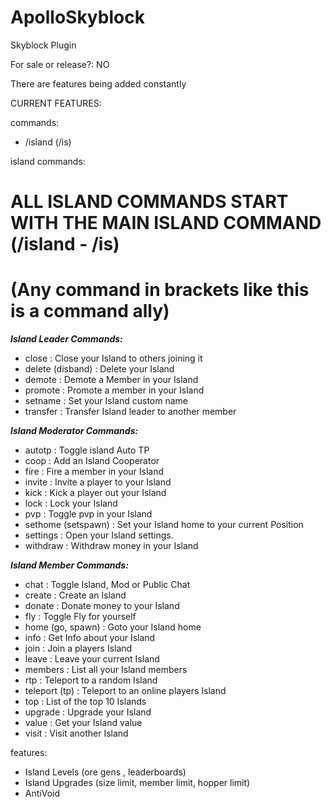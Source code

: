 # ApolloSkyblock

Skyblock Plugin

For sale or release?: NO

There are features being added constantly

CURRENT FEATURES: 

commands: 
- /island (/is)

island commands: 
# ALL ISLAND COMMANDS START WITH THE MAIN ISLAND COMMAND (/island - /is)
# (Any command in brackets like this is a command ally)

***Island Leader Commands:***

- close : Close your Island to others joining it
- delete (disband) : Delete your Island
- demote : Demote a Member in your Island
- promote : Promote a member in your Island
- setname : Set your Island custom name
- transfer : Transfer Island leader to another member

***Island Moderator Commands:***

- autotp : Toggle island Auto TP
- coop : Add an Island Cooperator
- fire : Fire a member in your Island
- invite : Invite a player to your Island
- kick : Kick a player out your Island
- lock : Lock your Island
- pvp : Toggle pvp in your Island
- sethome (setspawn) : Set your Island home to your current Position
- settings : Open your Island settings.
- withdraw : Withdraw money in your Island
 
***Island Member Commands:***

- chat : Toggle Island, Mod or Public Chat
- create : Create an Island
- donate : Donate money to your Island
- fly : Toggle Fly for yourself
- home (go, spawn) : Goto your Island home
- info : Get Info about your Island
- join : Join a players Island
- leave : Leave your current Island
- members : List all your Island members
- rtp : Teleport to a random Island
- teleport (tp) : Teleport to an online players Island
- top : List of the top 10 Islands
- upgrade : Upgrade your Island
- value : Get your Island value
- visit : Visit another Island

features:
- Island Levels (ore gens , leaderboards)
- Island Upgrades (size limit, member limit, hopper limit)
- AntiVoid
